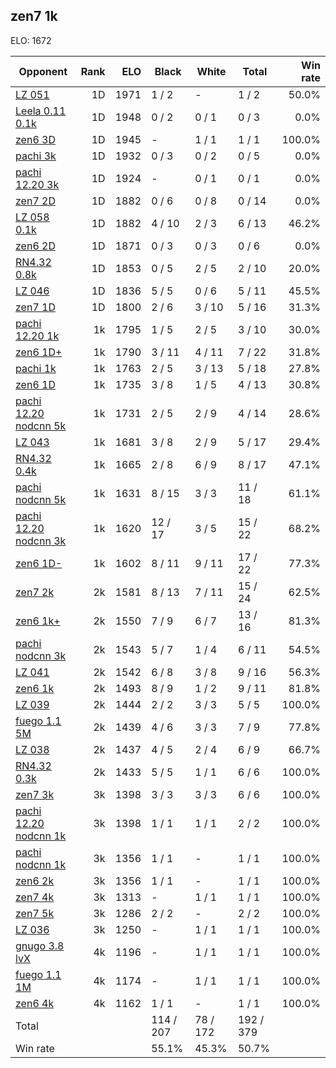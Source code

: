 ## zen7 1k ##

ELO: 1672

Opponent | Rank | ELO | Black | White | Total | Win rate
---------|-----:|----:|-------|-------|-------|-------:
[LZ 051](LZ%20051.md) | 1D | 1971 | 1 / 2 | - | 1 / 2 | 50.0%
[Leela 0.11 0.1k](Leela%200.11%200.1k.md) | 1D | 1948 | 0 / 2 | 0 / 1 | 0 / 3 | 0.0%
[zen6 3D](zen6%203D.md) | 1D | 1945 | - | 1 / 1 | 1 / 1 | 100.0%
[pachi 3k](pachi%203k.md) | 1D | 1932 | 0 / 3 | 0 / 2 | 0 / 5 | 0.0%
[pachi 12.20 3k](pachi%2012.20%203k.md) | 1D | 1924 | - | 0 / 1 | 0 / 1 | 0.0%
[zen7 2D](zen7%202D.md) | 1D | 1882 | 0 / 6 | 0 / 8 | 0 / 14 | 0.0%
[LZ 058 0.1k](LZ%20058%200.1k.md) | 1D | 1882 | 4 / 10 | 2 / 3 | 6 / 13 | 46.2%
[zen6 2D](zen6%202D.md) | 1D | 1871 | 0 / 3 | 0 / 3 | 0 / 6 | 0.0%
[RN4.32 0.8k](RN4.32%200.8k.md) | 1D | 1853 | 0 / 5 | 2 / 5 | 2 / 10 | 20.0%
[LZ 046](LZ%20046.md) | 1D | 1836 | 5 / 5 | 0 / 6 | 5 / 11 | 45.5%
[zen7 1D](zen7%201D.md) | 1D | 1800 | 2 / 6 | 3 / 10 | 5 / 16 | 31.3%
[pachi 12.20 1k](pachi%2012.20%201k.md) | 1k | 1795 | 1 / 5 | 2 / 5 | 3 / 10 | 30.0%
[zen6 1D+](zen6%201D+.md) | 1k | 1790 | 3 / 11 | 4 / 11 | 7 / 22 | 31.8%
[pachi 1k](pachi%201k.md) | 1k | 1763 | 2 / 5 | 3 / 13 | 5 / 18 | 27.8%
[zen6 1D](zen6%201D.md) | 1k | 1735 | 3 / 8 | 1 / 5 | 4 / 13 | 30.8%
[pachi 12.20 nodcnn 5k](pachi%2012.20%20nodcnn%205k.md) | 1k | 1731 | 2 / 5 | 2 / 9 | 4 / 14 | 28.6%
[LZ 043](LZ%20043.md) | 1k | 1681 | 3 / 8 | 2 / 9 | 5 / 17 | 29.4%
[RN4.32 0.4k](RN4.32%200.4k.md) | 1k | 1665 | 2 / 8 | 6 / 9 | 8 / 17 | 47.1%
[pachi nodcnn 5k](pachi%20nodcnn%205k.md) | 1k | 1631 | 8 / 15 | 3 / 3 | 11 / 18 | 61.1%
[pachi 12.20 nodcnn 3k](pachi%2012.20%20nodcnn%203k.md) | 1k | 1620 | 12 / 17 | 3 / 5 | 15 / 22 | 68.2%
[zen6 1D-](zen6%201D-.md) | 1k | 1602 | 8 / 11 | 9 / 11 | 17 / 22 | 77.3%
[zen7 2k](zen7%202k.md) | 2k | 1581 | 8 / 13 | 7 / 11 | 15 / 24 | 62.5%
[zen6 1k+](zen6%201k+.md) | 2k | 1550 | 7 / 9 | 6 / 7 | 13 / 16 | 81.3%
[pachi nodcnn 3k](pachi%20nodcnn%203k.md) | 2k | 1543 | 5 / 7 | 1 / 4 | 6 / 11 | 54.5%
[LZ 041](LZ%20041.md) | 2k | 1542 | 6 / 8 | 3 / 8 | 9 / 16 | 56.3%
[zen6 1k](zen6%201k.md) | 2k | 1493 | 8 / 9 | 1 / 2 | 9 / 11 | 81.8%
[LZ 039](LZ%20039.md) | 2k | 1444 | 2 / 2 | 3 / 3 | 5 / 5 | 100.0%
[fuego 1.1 5M](fuego%201.1%205M.md) | 2k | 1439 | 4 / 6 | 3 / 3 | 7 / 9 | 77.8%
[LZ 038](LZ%20038.md) | 2k | 1437 | 4 / 5 | 2 / 4 | 6 / 9 | 66.7%
[RN4.32 0.3k](RN4.32%200.3k.md) | 2k | 1433 | 5 / 5 | 1 / 1 | 6 / 6 | 100.0%
[zen7 3k](zen7%203k.md) | 3k | 1398 | 3 / 3 | 3 / 3 | 6 / 6 | 100.0%
[pachi 12.20 nodcnn 1k](pachi%2012.20%20nodcnn%201k.md) | 3k | 1398 | 1 / 1 | 1 / 1 | 2 / 2 | 100.0%
[pachi nodcnn 1k](pachi%20nodcnn%201k.md) | 3k | 1356 | 1 / 1 | - | 1 / 1 | 100.0%
[zen6 2k](zen6%202k.md) | 3k | 1356 | 1 / 1 | - | 1 / 1 | 100.0%
[zen7 4k](zen7%204k.md) | 3k | 1313 | - | 1 / 1 | 1 / 1 | 100.0%
[zen7 5k](zen7%205k.md) | 3k | 1286 | 2 / 2 | - | 2 / 2 | 100.0%
[LZ 036](LZ%20036.md) | 3k | 1250 | - | 1 / 1 | 1 / 1 | 100.0%
[gnugo 3.8 lvX](gnugo%203.8%20lvX.md) | 4k | 1196 | - | 1 / 1 | 1 / 1 | 100.0%
[fuego 1.1 1M](fuego%201.1%201M.md) | 4k | 1174 | - | 1 / 1 | 1 / 1 | 100.0%
[zen6 4k](zen6%204k.md) | 4k | 1162 | 1 / 1 | - | 1 / 1 | 100.0%
Total | | | 114 / 207 | 78 / 172 | 192 / 379 | 
Win rate| | | 55.1% | 45.3% | 50.7% | 
